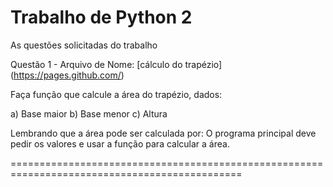 # Trabalho de Python 2
As questões solicitadas do trabalho

Questão 1 - Arquivo de Nome: [cálculo do trapézio] (https://pages.github.com/)

Faça função que calcule a área do trapézio, dados:

a) Base maior
b) Base menor
c) Altura

Lembrando que a área pode ser calculada por:
O programa principal deve pedir os valores e usar a função para calcular a área.

==============================================================================================
